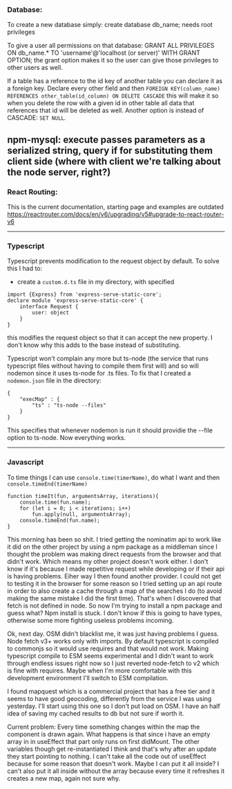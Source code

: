 ### Database:

To create a new database simply:
create database db_name; needs root privileges

To give a user all permissions on that database:
GRANT ALL PRIVILEGES ON db_name.\* TO 'username'@'localhost (or server)' WITH GRANT OPTION; the grant option makes it so the user can give those privileges to other users as well.

If a table has a reference to the id key of another table you can declare it as a foreign key.
Declare every other field and then
`FOREIGN KEY(column_name) REFERENCES other_table(id_column) ON DELETE CASCADE`
this will make it so when you delete the row with a given id in other table all data that references that id will
be deleted as well.
Another option is instead of CASCADE: `SET NULL`.

## npm-mysql: execute passes parameters as a serialized string, query if for substituting them client side (where with client we're talking about the node server, right?)

### React Routing:

This is the current documentation, starting page and examples are outdated
https://reactrouter.com/docs/en/v6/upgrading/v5#upgrade-to-react-router-v6

---

### Typescript

Typescript prevents modification to the request object by default. To solve this I had to:

- create a `custom.d.ts` file in my directory, with specified

```
import {Express} from 'express-serve-static-core';
declare module 'express-serve-static-core' {
    interface Request {
        user: object
    }
}
```

this modifies the request object so that it can accept the new property. I don't know why this adds to the base instead
of substituting.

Typescript won't complain any more but ts-node (the service that runs typescript files without having to compile them first will) and so will nodemon since it uses ts-node for .ts files.
To fix that I created a `nodemon.json` file in the directory:

```
{
    "execMap" : {
        "ts" : "ts-node --files"
    }
}
```

This specifies that whenever nodemon is run it should providie the --file option to ts-node. Now everything works.

---

### Javascript

To time things I can use
`console.time(timerName)`, do what I want and then `console.timeEnd(timerName)`

```
function timeIt(fun, argumentsArray, iterations){
    console.time(fun.name);
    for (let i = 0; i < iterations; i++)
        fun.apply(null, argumentsArray);
    console.timeEnd(fun.name);
}
```

This morning has been so shit.
I tried getting the nominatim api to work like it did on the other project by using a npm package as a middleman since I thought the problem
was making direct requests from the browser and that didn't work. Which means my other project doesn't work either. I don't know if it's
because I made repetitive request while developing or if their api is having problems.
Eiher way I then found another provider. I could not get to testing it in the browser for some reason so I tried setting up an api route in order
to also create a cache through a map of the searches I do (to avoid making the same mistake I did the first time).
That's when I discovered that fetch is not defined in node. So now I'm trying to install a npm package and guess what?
Npm install is stuck. I don't know if this is going to have types, otherwise some more fighting useless problems incoming.

Ok, next day. OSM didn't blacklist me, it was just having problems I guess.
Node fetch v3+ works only with imports. By default typescript is compiled to commonjs so it would use requires and that would not work.
Making typescript compile to ESM seems experimental and I didn't want to work through endless issues right now so I just reverted node-fetch to v2
which is fine with requires. Maybe when I'm more comfortable with this development environment I'll switch to ESM compilation.

I found mapquest which is a commercial project that has a free tier and it seems to have good geocoding, differently from the service I was using yesterday.
I'll start using this one so I don't put load on OSM. I have an half idea of saving my cached results to db but not sure if worth it.

Current problem:
Every time something changes within the map the component is drawn again.
What happens is that since i have an empty array in in useEffect that part only runs on first didMount. The other variables though get re-instantiated I think
and that's why after an update they start pointing to nothing.
I can't take all the code out of useEffect because for some reason that doesn't work. Maybe I can put it all inside?
I can't also put it all inside without the array because every time it refreshes it creates a new map, again not sure why.
